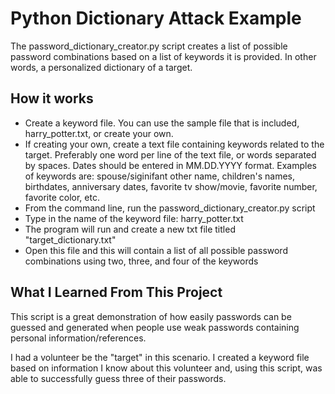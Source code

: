 # Python Dictionary Attack Example

The password_dictionary_creator.py script creates a list of possible password combinations based on a list of keywords it is provided. In other words, a personalized dictionary of a target.

## How it works
- Create a keyword file. You can use the sample file that is included, harry_potter.txt, or create your own.
- If creating your own, create a text file containing keywords related to the target. Preferably one word per line of the text file, or words separated by spaces.  Dates should be entered in MM.DD.YYYY format. Examples of keywords are: spouse/siginifant other name, children's names, birthdates, anniversary dates, favorite tv show/movie, favorite number, favorite color, etc.
- From the command line, run the password_dictionary_creator.py script
- Type in the name of the keyword file: harry_potter.txt
- The program will run and create a new txt file titled "target_dictionary.txt"
- Open this file and this will contain a list of all possible password combinations using two, three, and four of the keywords


## What I Learned From This Project
This script is a great demonstration of how easily passwords can be guessed and generated when people use weak passwords containing personal information/references.

I had a volunteer be the "target" in this scenario. I created a keyword file based on information I know about this volunteer and, using this script, was able to successfully guess three of their passwords.

